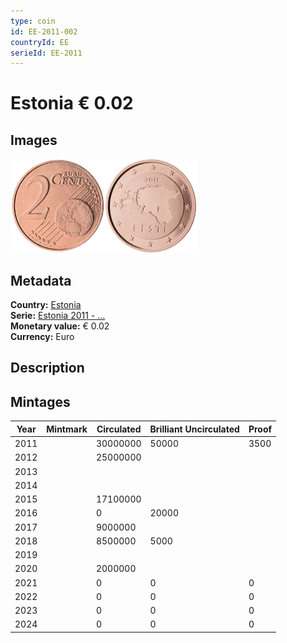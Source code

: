 ```yaml
---
type: coin
id: EE-2011-002
countryId: EE
serieId: EE-2011
---
```


# Estonia € 0.02

## Images

<img src="../../../Images/common-2007-002.webp" height="150" alt="Front image"><img src="Images/estonia-2011-002.webp" height="150" alt="Back image">

## Metadata

**Country:** [Estonia](../index.md)\
**Serie:** [Estonia 2011 - ...](index.md)\
**Monetary value:** € 0.02\
**Currency:** Euro

## Description

## Mintages

| Year | Mintmark | Circulated | Brilliant Uncirculated | Proof |
| ---- | -------- | ---------- | ---------------------- | ----- |
| 2011 |          | 30000000   | 50000                  | 3500  |
| 2012 |          | 25000000   |                        |       |
| 2013 |          |            |                        |       |
| 2014 |          |            |                        |       |
| 2015 |          | 17100000   |                        |       |
| 2016 |          | 0          | 20000                  |       |
| 2017 |          | 9000000    |                        |       |
| 2018 |          | 8500000    | 5000                   |       |
| 2019 |          |            |                        |       |
| 2020 |          | 2000000    |                        |       |
| 2021 |          | 0          | 0                      | 0     |
| 2022 |          | 0          | 0                      | 0     |
| 2023 |          | 0          | 0                      | 0     |
| 2024 |          | 0          | 0                      | 0     |
